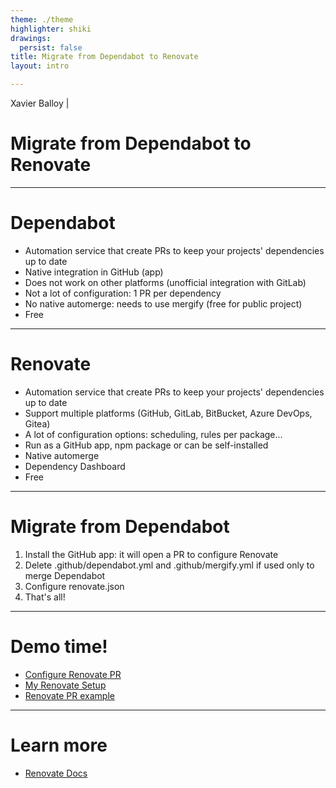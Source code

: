 ```yaml
---
theme: ./theme
highlighter: shiki
drawings:
  persist: false
title: Migrate from Dependabot to Renovate
layout: intro

---
```


<div class="absolute top-10">
  <p class="font-700">
    Xavier Balloy | <Today />
  </p>
</div>

<div class="absolute bottom-10">
  <h1>Migrate from Dependabot to Renovate</h1>
  <p class="text-sm"><Version /></p>
</div>

---

# Dependabot

- Automation service that create PRs to keep your projects' dependencies up to date
- Native integration in GitHub (app)
- Does not work on other platforms (unofficial integration with GitLab) 
- Not a lot of configuration: 1 PR per dependency
- No native automerge: needs to use mergify (free for public project)
- Free

---

# Renovate

- Automation service that create PRs to keep your projects' dependencies up to date
- Support multiple platforms (GitHub, GitLab, BitBucket, Azure DevOps, Gitea)
- A lot of configuration options: scheduling, rules per package... 
- Run as a GitHub app, npm package or can be self-installed
- Native automerge
- Dependency Dashboard
- Free

---

# Migrate from Dependabot

1. Install the GitHub app: it will open a PR to configure Renovate
2. Delete .github/dependabot.yml and .github/mergify.yml if used only to merge Dependabot
3. Configure renovate.json
4. That's all!

--- 

# Demo time!

- [Configure Renovate PR](https://github.com/xballoy/dojo-typescript-bootstrap/pull/322)
- [My Renovate Setup](https://github.com/xballoy/dojo-typescript-bootstrap/blob/main/renovate.json)
- [Renovate PR example](https://github.com/xballoy/dojo-typescript-bootstrap/pull/326)

---

# Learn more

- [Renovate Docs](https://docs.renovatebot.com/)
